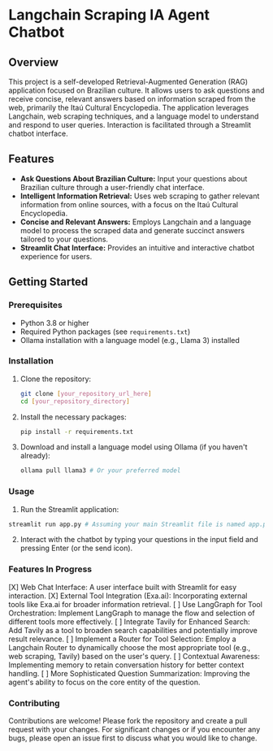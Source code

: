 # Langchain Scraping IA Agent Chatbot

## Overview

This project is a self-developed Retrieval-Augmented Generation (RAG) application focused on Brazilian culture. It allows users to ask questions and receive concise, relevant answers based on information scraped from the web, primarily the Itaú Cultural Encyclopedia. The application leverages Langchain, web scraping techniques, and a language model to understand and respond to user queries. Interaction is facilitated through a Streamlit chatbot interface.

## Features

- **Ask Questions About Brazilian Culture:** Input your questions about Brazilian culture through a user-friendly chat interface.
- **Intelligent Information Retrieval:** Uses web scraping to gather relevant information from online sources, with a focus on the Itaú Cultural Encyclopedia.
- **Concise and Relevant Answers:** Employs Langchain and a language model to process the scraped data and generate succinct answers tailored to your questions.
- **Streamlit Chat Interface:** Provides an intuitive and interactive chatbot experience for users.

## Getting Started

### Prerequisites

- Python 3.8 or higher
- Required Python packages (see `requirements.txt`)
- Ollama installation with a language model (e.g., Llama 3) installed

### Installation

1. Clone the repository:
   ```bash
   git clone [your_repository_url_here]
   cd [your_repository_directory]
   ```

2. Install the necessary packages:
    ```bash
    pip install -r requirements.txt
    ```
3. Download and install a language model using Ollama (if you haven't already): 
    ```bash
    ollama pull llama3 # Or your preferred model
    ```

### Usage
1. Run the Streamlit application: 
```bash
streamlit run app.py # Assuming your main Streamlit file is named app.py
```
2. Interact with the chatbot by typing your questions in the input field and pressing Enter (or the send icon).

### Features In Progress
[X] Web Chat Interface: A user interface built with Streamlit for easy interaction.
[X] External Tool Integration (Exa.ai): Incorporating external tools like Exa.ai for broader information retrieval.
[ ] Use LangGraph for Tool Orchestration: Implement LangGraph to manage the flow and selection of different tools more effectively.
[ ] Integrate Tavily for Enhanced Search: Add Tavily as a tool to broaden search capabilities and potentially improve result relevance.
[ ] Implement a Router for Tool Selection: Employ a Langchain Router to dynamically choose the most appropriate tool (e.g., web scraping, Tavily) based on the user's query.
[ ] Contextual Awareness: Implementing memory to retain conversation history for better context handling.
[ ] More Sophisticated Question Summarization: Improving the agent's ability to focus on the core entity of the question.

### Contributing
Contributions are welcome! Please fork the repository and create a pull request with your changes. For significant changes or if you encounter any bugs, please open an issue first to discuss what you would like to change.